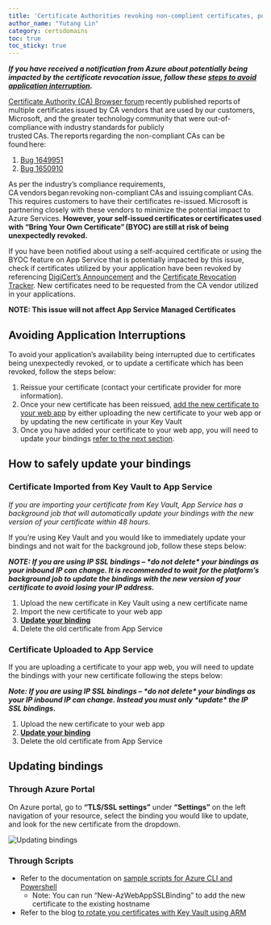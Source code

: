 ```yaml
---
title: 'Certificate Authorities revoking non-complient certificates, potentially impacting your App Service'
author_name: "Yutang Lin"
category: certsdomains
toc: true
toc_sticky: true
---
```


***If you have received a notification from Azure about potentially being impacted by the certificate revocation issue, follow these [steps to avoid application interruption](#avoiding-application-interruption).***

[Certificate Authority (CA) Browser forum](https://cabforum.org/) recently published reports of multiple certificates issued by CA vendors that are used by our customers, Microsoft, and the greater technology community that were out-of-compliance with industry standards for publicly trusted CAs. The reports regarding the non-compliant CAs can be found here:  

1. [Bug 1649951](https://bugzilla.mozilla.org/show_bug.cgi?id=1649951)
1. [Bug 1650910](https://bugzilla.mozilla.org/show_bug.cgi?id=1650910) 

As per the industry’s compliance requirements, CA vendors began revoking non-compliant CAs and issuing compliant CAs. This requires customers to have their certificates re-issued. Microsoft is partnering closely with these vendors to minimize the potential impact to Azure Services. **However, your self-issued certificates or certificates used with “Bring Your Own Certificate” (BYOC) are still at risk of being unexpectedly revoked.** 

 If you have been notified about using a self-acquired certificate or using the BYOC feature on App Service that is potentially impacted by this issue, check if certificates utilized by your application have been revoked by referencing [DigiCert’s Announcement](https://knowledge.digicert.com/alerts/DigiCert-ICA-Replacement) and the [Certificate Revocation Tracker](https://misissued.com/#revoked). New certificates need to be requested from the CA vendor utilized in your applications. 

 **NOTE: This issue will not affect App Service Managed Certificates**

## Avoiding Application Interruptions <a name="avoiding-application-interruption"></a>

To avoid your application’s availability being interrupted due to certificates being unexpectedly revoked, or to update a certificate which has been revoked, follow the steps below:

1. Reissue your certificate (contact your certificate provider for more information).
1. Once your new certificate has been reissued, [add the new certificate to your web app](https://docs.microsoft.com/en-us/azure/app-service/configure-ssl-certificate) by either uploading the new certificate to your web app or by updating the new certificate in your Key Vault 
1. Once you have added your certificate to your web app, you will need to update your bindings [refer to the next section](#safely-updating-bindings). 

## How to safely update your bindings <a name="safely-updating-bindings"></a>

### Certificate Imported from Key Vault to App Service 

_If you are importing your certificate from Key Vault, App Service has a background job that will automatically update your bindings with the new version of your certificate within 48 hours._

If you’re using Key Vault and you would like to immediately update your bindings and not wait for the background job, follow these steps below: 

***NOTE: If you are using IP SSL bindings – \*do not delete\* your bindings as your inbound IP can change. It is recommended to wait for the platform’s background job to update the bindings with the new version of your certificate to avoid losing your IP address.***

1. Upload the new certificate in Key Vault using a new certificate name 
1. Import the new certificate to your web app 
1. [**Update your binding**](#updating-bindings)
1. Delete the old certificate from App Service 

### Certificate Uploaded to App Service 

If you are uploading a certificate to your app web, you will need to update the bindings with your new certificate following the steps below: 

***Note: If you are using IP SSL bindings – \*do not delete\* your bindings as your IP inbound IP can change.  Instead you must only \*update\* the IP SSL bindings.***

1. Upload the new certificate to your web app 
1. [**Update your binding**](#updating-bindings)
1. Delete the old certificate from App Service 

## Updating bindings <a name="updating-bindings"></a>

### Through Azure Portal

On Azure portal, go to **“TLS/SSL settings”** under **“Settings”** on the left navigation of your resource, select the binding you would like to update, and look for the new certificate from the dropdown. 

![Updating bindings]({{site.baseurl}}/media/2020/07/updating-bindings.png)

### Through Scripts 

- Refer to the documentation on [sample scripts for Azure CLI and Powershell](https://docs.microsoft.com/en-us/azure/app-service/configure-ssl-certificate#automate-with-scripts)
    - Note: You can run “New-AzWebAppSSLBinding” to add the new certificate to the existing hostname 
- Refer to the blog [to rotate you certificates with Key Vault using ARM](https://azure.github.io/AppService/2016/05/24/Deploying-Azure-Web-App-Certificate-through-Key-Vault.html#rotating-certificate)
